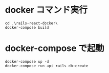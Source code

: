 # docker コマンド実行

```
cd .\rails-react-docker\
docker-compose build

```

# docker-compose で起動

```
docker-compose up -d
docker-compose run api rails db:create

```
